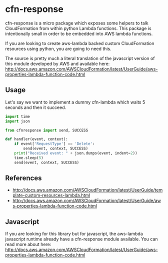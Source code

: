 cfn-response
==============

cfn-response is a micro package which exposes some helpers to talk CloudFormation from within python Lambda functions. This package is intentionally small in order to be embedded into AWS lambda functions.

If you are looking to create aws-lambda backed custom CloudFormation resources using python, you are going to need this.

The source is pretty much a literal translation of the javascript version of this module developed by AWS and available here: http://docs.aws.amazon.com/AWSCloudFormation/latest/UserGuide/aws-properties-lambda-function-code.html

Usage
------
Let's say we want to implement a dummy cfn-lambda which waits 5 seconds and then it succeed.

```python
import time
import json

from cfnresponse import send, SUCCESS

def handler(event, context):
    if event['RequestType'] == 'Delete':
        send(event, context, SUCCESS)
    print("Received event: " + json.dumps(event, indent=2))
    time.sleep(5)
    send(event, context, SUCCESS)

```

References
-----------
* http://docs.aws.amazon.com/AWSCloudFormation/latest/UserGuide/template-custom-resources-lambda.html
* http://docs.aws.amazon.com/AWSCloudFormation/latest/UserGuide/aws-properties-lambda-function-code.html


Javascript
-----------
If you are looking for this library but for javascript, the aws-lambda javascript runtime already have a cfn-response module available. You can read more about here: http://docs.aws.amazon.com/AWSCloudFormation/latest/UserGuide/aws-properties-lambda-function-code.html
